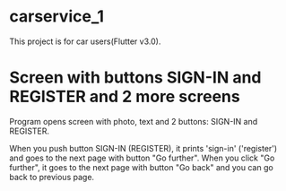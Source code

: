 # carservice_1

This project is for car users(Flutter v3.0).

# Screen with buttons SIGN-IN and REGISTER and 2 more screens

Program opens screen with photo, text and 2 buttons: SIGN-IN and REGISTER.

When you push button SIGN-IN (REGISTER), it prints 'sign-in' ('register') and goes to the next page with button "Go further". When you click "Go further", it goes to the next page with button "Go back" and you can go back to previous page.
